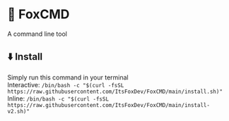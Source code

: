 # 🦊 FoxCMD
A command line tool
## ⬇️ Install
Simply run this command in your terminal
<br> Interactive: ```/bin/bash -c "$(curl -fsSL https://raw.githubusercontent.com/ItsFoxDev/FoxCMD/main/install.sh)"```
<br> Inline: ```/bin/bash -c "$(curl -fsSL https://raw.githubusercontent.com/ItsFoxDev/FoxCMD/main/install-v2.sh)"```
